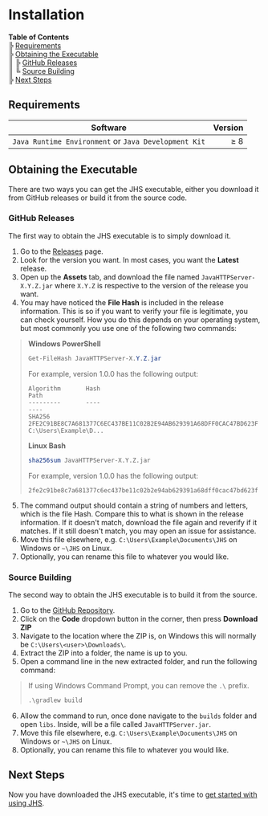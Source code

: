 # Installation
**Table of Contents**<br>
╠ [Requirements](#requirements)<br>
╠ [Obtaining the Executable](#obtaining-the-executable)<br>
║ ╠ [GitHub Releases](#github-releases)<br>
║ ╚ [Source Building](#source-building)<br>
╠ [Next Steps](#next-steps)
## Requirements
| Software                                             | Version |
| ---------------------------------------------------- | -------:|
| `Java Runtime Environment` or `Java Development Kit` |     ≥ 8 |
## Obtaining the Executable
There are two ways you can get the JHS executable, either you download it from GitHub releases or build it from the source code.
### GitHub Releases
The first way to obtain the JHS executable is to simply download it.
1. Go to the [Releases](https://github.com/Severnarch/JavaHTTPServer/releases) page.
2. Look for the version you want. In most cases, you want the **Latest** release.
3. Open up the **Assets** tab, and download the file named `JavaHTTPServer-X.Y.Z.jar` where `X.Y.Z` is respective to the version of the release you want.
4. You may have noticed the **File Hash** is included in the release information. This is so if you want to verify your file is legitimate, you can check yourself. How you do this depends on your operating system, but most commonly you use one of the following two commands:
>
> **Windows PowerShell**
> ```powershell
> Get-FileHash JavaHTTPServer-X.Y.Z.jar
> ```
> For example, version 1.0.0 has the following output:
> ```
> Algorithm       Hash                                                                   Path
> ---------       ----                                                                   ----
> SHA256          2FE2C91BE8C7A681377C6EC437BE11C02B2E94AB629391A68DFF0CAC47BD623F       C:\Users\Example\D...
> ```
> **Linux Bash**
> ```bash
> sha256sum JavaHTTPServer-X.Y.Z.jar
> ```
> For example, version 1.0.0 has the following output:
> ```
> 2fe2c91be8c7a681377c6ec437be11c02b2e94ab629391a68dff0cac47bd623f
> ```
5. The command output should contain a string of numbers and letters, which is the file Hash. Compare this to what is shown in the release information. If it doesn't match, download the file again and reverify if it matches. If it still doesn't match, you may open an issue for assistance.
6. Move this file elsewhere, e.g. `C:\Users\Example\Documents\JHS` on Windows or `~\JHS` on Linux.
7. Optionally, you can rename this file to whatever you would like.
### Source Building
The second way to obtain the JHS executable is to build it from the source.
1. Go to the [GitHub Repository](https://github.com/Severnarch/JavaHTTPServer).
2. Click on the **Code** dropdown button in the corner, then press **Download ZIP**
3. Navigate to the location where the ZIP is, on Windows this will normally be `C:\Users\<user>\Downloads\`.
4. Extract the ZIP into a folder, the name is up to you.
5. Open a command line in the new extracted folder, and run the following command:
> If using Windows Command Prompt, you can remove the `.\` prefix.
> ```powershell
> .\gradlew build
> ```
6. Allow the command to run, once done navigate to the `builds` folder and open `libs`. Inside, will be a file called `JavaHTTPServer.jar`.
7. Move this file elsewhere, e.g. `C:\Users\Example\Documents\JHS` on Windows or `~\JHS` on Linux.
8. Optionally, you can rename this file to whatever you would like.
## Next Steps
Now you have downloaded the JHS executable, it's time to [get started with using JHS](GETTING_STARTED.md).